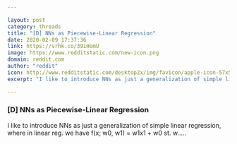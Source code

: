 ```yaml
---

layout: post
category: threads
title: "[D] NNs as Piecewise-Linear Regression"
date: 2020-02-09 17:37:36
link: https://vrhk.co/39iHomU
image: https://www.redditstatic.com/new-icon.png
domain: reddit.com
author: "reddit"
icon: http://www.redditstatic.com/desktop2x/img/favicon/apple-icon-57x57.png
excerpt: "I like to introduce NNs as just a generalization of simple linear regression, where in linear reg. we have f(x; w0, w1) = w1x1 + w0 st. w....."

---
```


### [D] NNs as Piecewise-Linear Regression

I like to introduce NNs as just a generalization of simple linear regression, where in linear reg. we have f(x; w0, w1) = w1x1 + w0 st. w.....